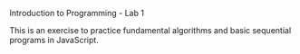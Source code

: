 Introduction to Programming - Lab 1


This is an exercise to practice fundamental algorithms and basic sequential programs in JavaScript.